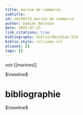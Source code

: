 ```yaml
---
title: marine de commerce
subtitle:
id: 20250723_marine de commerce
author: Damien Belvèze
date: 2025-07-23
link_citations: true
bibliography: biblio/Obsidian.bib
biblio_style: csl\ieee.csl
aliases: []
tags: []
---
```

voir [[marines]]


$\newline$
# bibliographie
$\newline$






